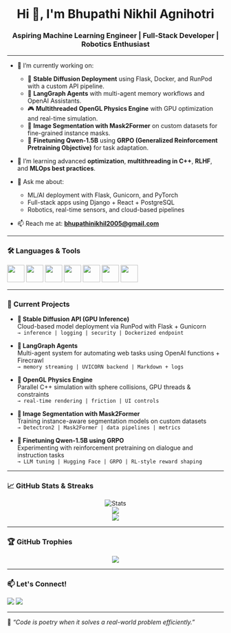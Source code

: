 <h1 align="center">Hi 👋, I'm Bhupathi Nikhil Agnihotri</h1>
<h3 align="center">Aspiring Machine Learning Engineer | Full-Stack Developer | Robotics Enthusiast</h3>

---

- 🔭 I’m currently working on:
  - 🚀 **Stable Diffusion Deployment** using Flask, Docker, and RunPod with a custom API pipeline.
  - 🧠 **LangGraph Agents** with multi-agent memory workflows and OpenAI Assistants.
  - 🎮 **Multithreaded OpenGL Physics Engine** with GPU optimization and real-time simulation.
  - 🧩 **Image Segmentation with Mask2Former** on custom datasets for fine-grained instance masks.
  - 🤖 **Finetuning Qwen-1.5B** using **GRPO (Generalized Reinforcement Pretraining Objective)** for task adaptation.
    
- 🌱 I’m learning advanced **optimization**, **multithreading in C++**, **RLHF**, and **MLOps best practices**.
  
- 💬 Ask me about:
  - ML/AI deployment with Flask, Gunicorn, and PyTorch
  - Full-stack apps using Django + React + PostgreSQL
  - Robotics, real-time sensors, and cloud-based pipelines
- 📫 Reach me at: **bhupathinikhil2005@gmail.com**

---

### 🛠️ Languages & Tools

<p align="left">
  <img src="https://cdn.jsdelivr.net/gh/devicons/devicon/icons/python/python-original.svg" width="40" height="40"/>
  <img src="https://cdn.jsdelivr.net/gh/devicons/devicon/icons/cplusplus/cplusplus-original.svg" width="40" height="40"/>
  <img src="https://cdn.jsdelivr.net/gh/devicons/devicon/icons/react/react-original.svg" width="40" height="40"/>
  <img src="https://cdn.jsdelivr.net/gh/devicons/devicon/icons/django/django-plain.svg" width="40" height="40"/>
  <img src="https://cdn.jsdelivr.net/gh/devicons/devicon/icons/docker/docker-original.svg" width="40" height="40"/>
  <img src="https://cdn.jsdelivr.net/gh/devicons/devicon/icons/postgresql/postgresql-original.svg" width="40" height="40"/>
  <img src="https://cdn.jsdelivr.net/gh/devicons/devicon/icons/linux/linux-original.svg" width="40" height="40"/>
</p>

---

### 📂 Current Projects

- **🧠 Stable Diffusion API (GPU Inference)**  
  Cloud-based model deployment via RunPod with Flask + Gunicorn  
  `→ inference | logging | security | Dockerized endpoint`

- **🧩 LangGraph Agents**  
  Multi-agent system for automating web tasks using OpenAI functions + Firecrawl  
  `→ memory streaming | UVICORN backend | Markdown + logs`

- **🧲 OpenGL Physics Engine**  
  Parallel C++ simulation with sphere collisions, GPU threads & constraints  
  `→ real-time rendering | friction | UI controls`

- **🔬 Image Segmentation with Mask2Former**  
  Training instance-aware segmentation models on custom datasets  
  `→ Detectron2 | Mask2Former | data pipelines | metrics`

- **🧠 Finetuning Qwen-1.5B using GRPO**  
  Experimenting with reinforcement pretraining on dialogue and instruction tasks  
  `→ LLM tuning | Hugging Face | GRPO | RL-style reward shaping`

---

### 📈 GitHub Stats & Streaks

<p align="center">
  <img src="https://github-readme-stats.vercel.app/api?username=nikhil-iitg27&show_icons=true&theme=tokyonight" alt="Stats" />
  <br />
  <img src="https://github-readme-stats.vercel.app/api/top-langs/?username=nikhil-iitg27&layout=compact&theme=tokyonight" />
  <br />
  <img src="https://github-readme-streak-stats.herokuapp.com/?user=nikhil-iitg27&theme=tokyonight&fire=FDD835&currStreakNum=FDD835" />
</p>

---

### 🏆 GitHub Trophies

<p align="center">
  <img src="https://github-profile-trophy.vercel.app/?username=nikhil-iitg27&theme=tokyonight&row=1&column=6" />
</p>

---

### 📫 Let's Connect!

<p align="left">
  <a href="mailto:bhupathinikhil2006@gmail.com"><img src="https://img.shields.io/badge/Gmail-D14836?style=for-the-badge&logo=gmail&logoColor=white"></a>
  <a href="https://www.linkedin.com/in/bnikhil2006/"><img src="https://img.shields.io/badge/LinkedIn-blue?style=for-the-badge&logo=linkedin&logoColor=white"></a>
</p>

---

🧠 *“Code is poetry when it solves a real-world problem efficiently.”*
